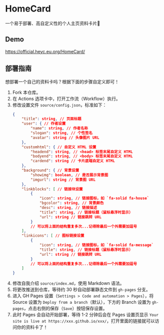 # HomeCard

一个易于部署、高自定义性的个人主页资料卡片🚀

## Demo

<https://official.heyc.eu.org/HomeCard/>

## 部署指南

想部署一个自己的资料卡吗？根据下面的步骤自定义即可！

1. Fork 本仓库。
2. 在 Actions 选项卡中，打开工作流（Workflow）执行。
3. 修改设置文件 `source/config.json`，标准如下：
    ```json
    {
        "title": string, // 页面标题
        "user": { // 作者设置
            "name": string, // 作者名称
            "slogan": string, // 个性签名
            "avatar": string // 头像图片 URL
        },
        "customhtml": { // 自定义 HTML 设置
            "headend": string, // <head> 标签末尾自定义 HTML
            "bodyend": string, // <body> 标签末尾自定义 HTML
            "cardend": string // 卡片底端自定义 HTML
        },
        "background": { // 背景设置
            "showimg": boolean, // 是否展示背景图
            "imgurl": string // 背景图 URL
        },
        "linkblocks": [ // 链接块设置
            {
                "icon": string, // 链接图标，如 `fa-solid fa-house`
                "bgcolor": string, // 背景颜色
                "desc": string, // 链接描述
                "title": string, // 链接标题（鼠标悬浮时显示）
                "url": string // 链接跳转 URL
            }
            // 可以将上面的结构重复多次...记得除最后一个外需要加逗号
        ],
        "linkicons": [ // 图标链接设置
            {
                "icon": string, // 链接图标，如 `fa-solid fa-message`
                "title": string, // 链接标题（鼠标悬浮时显示）
                "url": string // 链接跳转 URL
            }
            // 可以将上面的结构重复多次...记得除最后一个外需要加逗号
        ]
    }
    ```
4. 修改自我介绍 `source/index.md`，使用 Markdown 语法。
5. 将更改推送到仓库，等待约 30 秒自动部署静态文件到 `gh-pages` 分支。
5. 进入 GH Pages 设置（`Settings > Code and automation > Pages`），将 Source 设置为 `Deploy from a branch`（默认），下方的 Branch 设置为 `gh-pages`，点击右侧的保存（`Save`）按钮保存设置。
6. 此时 Pages 会自动开始部署，等待 1-2 分钟后会在 Pages 设置页显示 `Your site is live at https://xxx.github.io/xxx/`，打开里面的链接就可以访问你的资料卡了！
